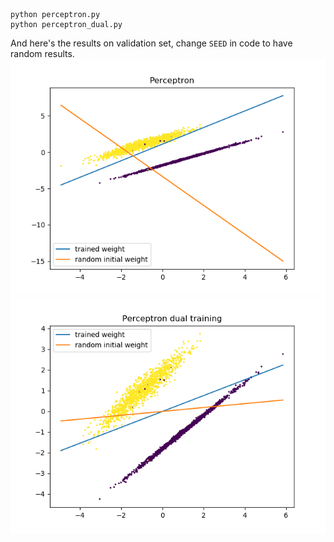 ```pytohn
python perceptron.py
python perceptron_dual.py
```
And here's the results on validation set, change ```SEED``` in code to have random results.
![python perceptron.py result](/perceptron/result.png)
![python perceptron_dual.py result](/perceptron/result_dual.png)